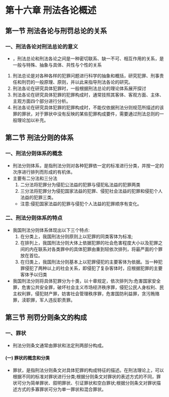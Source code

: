 # 第十六章 刑法各论概述

## 第一节 刑法各论与刑罚总论的关系
### 一、刑法各论对刑法总论的意义
- ，刑法总论和刑法各论之间是一种密切联系、缺一不可、相互作用的关系，是一般与特殊、抽象与具体、共性与个性的关系
1. 刑法总论是对各种各样的犯罪问题进行科学的抽象和概括，研究犯罪、刑事贵任和刑罚的一般原理、原则，并以此来指导刑法各论的研究。
2. 刑法各论在研究具体犯罪时，一般根据刑法总论的理论体系展开探讨
3. 刑法各论在研究具体犯罪的犯罪构成时，通常技照其客体、客观方面、主体、主观方面四个部分进行分析。
4. 刑法各论在研究具体犯罪的犯罪构成时，不能仅依据刑法分则规范所描述的该罪的罪状，对于罪状中没有反映的某些犯罪构成要件，需要通过刑法总则的一般理论加以补充。
## 第二节 刑法分则的体系
### 一、刑法分则体系的概念
- 刑法分则体系，是指刑法分则对各种犯罪依一定的标准进行分类，并按一定的次序进行排列而形成的有机体。
- 主要有二分法和三分法
  1. 二分法将犯罪分为侵犯公法益的犯罪与侵犯私法益的犯罪两类
  2. 三分法将犯罪分为侵犯国家法益的犯罪、侵犯社会法益的犯罪和侵犯个人法益的犯罪三类。
  - 注意:侵犯国家法益的犯罪与侵犯个人法益的犯罪顺序有变化。
### 二、刑法分则体系的特点
- 我国刑法分则体系体现出以下三个特点:
  1. 在分类上，我国刑法分则原则上以犯罪的同类客体为标准;
  2. 在排列上，我国刑法分则大体上依据犯罪的社会危害程度大小以及犯罪之间的内在联系对各类罪中的具体犯罪由重到轻依次排列，将最严面的个罪放在首位。
  3. 在归类上，我国刑法分则基本上以犯罪侵犯的主要客体为依据。当一种犯罪侵犯了两种以上的社会关系，即侵犯了复杂客体时，应根据犯罪的主要客体予以归类
- 我国刑法分则将具体犯罪分为十类，以十章规定，依次排列为:危害国家安全罪，危害公共安全罪，破坏社会主义市场经济秩序罪，侵犯公民人身权利、民主权利罪，侵犯财产罪，妨害社会管理秩序罪，危害国防利益罪，贪污贿赂罪，渎职罪，军人违反职责罪。
## 第三节 刑罚分则条文的构成
### 一、罪状
- 刑法分则条文通常由罪状和法定刑两部分构成。
#### (一) 罪状的概念和分类
- 罪状，是指刑法分则条文对具体犯罪的构成特征的描述。在刑法理论上，可以根据不同的标准对罪状进行分类;根据分则条文对罪状的表述方式的不同，罪状可分为简单罪状、叙明罪状、引证罪状和空白罪状;根据分则条文对罪状描述方式的多寡罪状可分为单一罪状和混合罪状。


